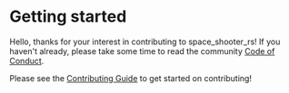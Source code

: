 # Getting started

Hello, thanks for your interest in contributing to space_shooter_rs! If you haven't
already, please take some time to read the community [Code of Conduct](CODE_OF_CONDUCT.md).

Please see the [Contributing Guide](./book/src/contributing.md) to get started
on contributing!
